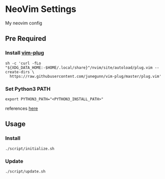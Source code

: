 # NeoVim Settings

My neovim config

## Pre Required

### Install [vim-plug](https://github.com/junegunn/vim-plug)

```console
sh -c 'curl -fLo "${XDG_DATA_HOME:-$HOME/.local/share}"/nvim/site/autoload/plug.vim --create-dirs \
  https://raw.githubusercontent.com/junegunn/vim-plug/master/plug.vim'
```

### Set Python3 PATH

```console
export PYTHON3_PATH="<PYTHON3_INSTALL_PATH>"
```

references [here](https://github.com/deoplete-plugins/deoplete-jedi/wiki/Setting-up-Python-for-Neovim#using-virtual-environments)

## Usage

### Install

```console
./script/initialize.sh
```

### Update

```console
./script/update.sh
```
